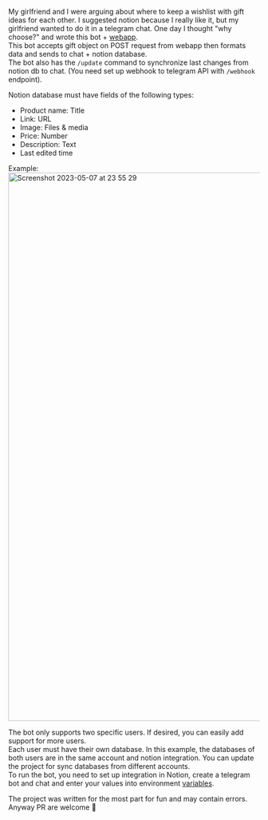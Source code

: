 My girlfriend and I were arguing about where to keep a wishlist with gift ideas for each other. I suggested notion because I really like it, but my girlfriend wanted to do it in a telegram chat. One day I thought "why choose?" and wrote this bot + [webapp](https://github.com/yaroslav-klimuk/wishlist-telegram-webapp). <br>
This bot accepts gift object on POST request from webapp then formats data and sends to chat + notion database. <br>
The bot also has the `/update` command to synchronize last changes from notion db to chat. (You need set up webhook to telegram API with `/webhook` endpoint). <br>

Notion database must have fields of the following types:
* Product name: Title
* Link: URL
* Image: Files & media
* Price: Number
* Description: Text
* Last edited time <br>

Example: <br>
<img width="1098" alt="Screenshot 2023-05-07 at 23 55 29" src="https://user-images.githubusercontent.com/70700647/236704395-728cf051-182e-4e22-af12-966257b0ac74.png">


The bot only supports two specific users. If desired, you can easily add support for more users. <br>
Each user must have their own database. In this example, the databases of both users are in the same account and notion integration. You can update the project for sync databases from different accounts. <br>
To run the bot, you need to set up integration in Notion, create a telegram bot and chat and enter your values into environment [variables](https://github.com/yaroslav-klimuk/telegram-notion-bot/blob/39d2abacfb3adaded5cd0db7d2c5edd33b32adff/.env). <br>

The project was written for the most part for fun and may contain errors. Anyway PR are welcome 🙂
